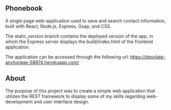 ## Phonebook

A single page web-application used to save and search contact information, built with React, Node.js, Express, Gsap, and CSS.

The static_version branch contains the deployed version of the app, in which the Express server displays the build/index.html of the frontend application. 
 
The application can be accessed through the following url:
https://desolate-anchorage-58874.herokuapp.com/
 

## About

The purpose of this project was to create a simple web application that utilizes the REST framework to display some of my skills regarding web-development and user interface design. 

